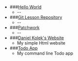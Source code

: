 * ###[Hello World](https://github.com/kolekd/hello-world)                            
  * --
* ###[Git Lesson Repository](https://github.com/kolekd/git-lesson-repository)        
  * --
* ###[Patchwork](https://github.com/kolekd/patchwork)                                
  * --
* ###[Daniel Kolek's Website](https://github.com/kolekd/http-kolekd.github.io)       
  * My simple Html website
* ###[Todo App](https://github.com/kolekd/todo-app)                                  
  * My command line Todo app
